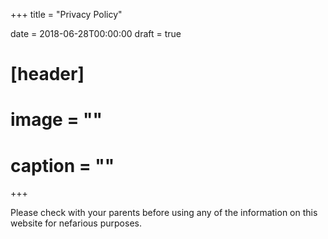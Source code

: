 +++
title = "Privacy Policy"

date = 2018-06-28T00:00:00
draft = true

# [header]
# image = ""
# caption = ""
+++

Please check with your parents before using any of the information on this website for nefarious purposes.
